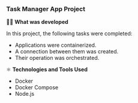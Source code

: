 ### Task Manager App Project

👨‍💻 **What was developed**

In this project, the following tasks were completed:

- Applications were containerized.
- A connection between them was created.
- Their operation was orchestrated.

⚛️ **Technologies and Tools Used**

- Docker
- Docker Compose
- Node.js
